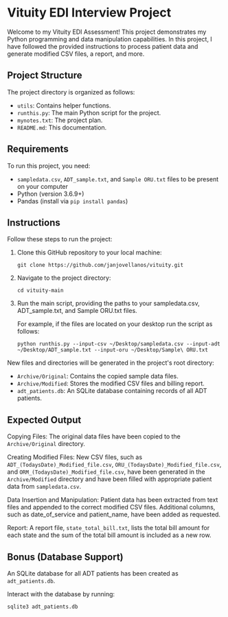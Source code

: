 # Vituity EDI Interview Project

Welcome to my Vituity EDI Assessment! This project demonstrates my Python programming and data manipulation capabilities. In this project, I have followed the provided instructions to process patient data and generate modified CSV files, a report, and more.

## Project Structure

The project directory is organized as follows:

-   `utils`: Contains helper functions.
-   `runthis.py`: The main Python script for the project.
-   `mynotes.txt`: The project plan.
-   `README.md`: This documentation.

## Requirements

To run this project, you need:

-   `sampledata.csv`, `ADT_sample.txt`, and `Sample ORU.txt` files to be present on your computer
-   Python (version 3.6.9+)
-   Pandas (install via `pip install pandas`)

## Instructions

Follow these steps to run the project:

1. Clone this GitHub repository to your local machine:

    ```
    git clone https://github.com/janjovellanos/vituity.git
    ```

2. Navigate to the project directory:

    ```
    cd vituity-main
    ```

3. Run the main script, providing the paths to your sampledata.csv, ADT_sample.txt, and Sample ORU.txt files.

    For example, if the files are located on your desktop run the script as follows:

    ```
    python runthis.py --input-csv ~/Desktop/sampledata.csv --input-adt ~/Desktop/ADT_sample.txt --input-oru ~/Desktop/Sample\ ORU.txt
    ```

New files and directories will be generated in the project's root directory:

-   `Archive/Original`: Contains the copied sample data files.
-   `Archive/Modified`: Stores the modified CSV files and billing report.
-   `adt_patients.db`: An SQLite database containing records of all ADT patients.

## Expected Output

Copying Files: The original data files have been copied to the `Archive/Original` directory.

Creating Modified Files: New CSV files, such as `ADT_(TodaysDate)_Modified_file.csv`, `ORU_(TodaysDate)_Modified_file.csv`, and `ORM_(TodaysDate)_Modified_file.csv`, have been generated in the `Archive/Modified` directory and have been filled with appropriate patient data from `sampledata.csv`.

Data Insertion and Manipulation: Patient data has been extracted from text files and appended to the correct modified CSV files. Additional columns, such as date_of_service and patient_name, have been added as requested.

Report: A report file, `state_total_bill.txt`, lists the total bill amount for each state and the sum of the total bill amount is included as a new row.

## Bonus (Database Support)

An SQLite database for all ADT patients has been created as `adt_patients.db`.

Interact with the database by running:

    sqlite3 adt_patients.db
